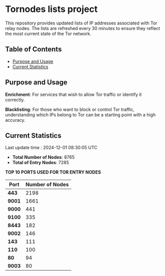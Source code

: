 # Tornodes lists project

This repository provides updated lists of IP addresses associated with Tor relay nodes. The lists are refreshed every 30 minutes to ensure they reflect the most current state of the Tor network.

## Table of Contents

- [Purpose and Usage](#purpose-and-usage)
- [Current Statistics](#current-statistics)


## Purpose and Usage

**Enrichment**: For services that wish to allow Tor traffic or identify it correctly.

**Blacklisting**: For those who want to block or control Tor traffic, understanding which IPs belong to Tor can be a starting point with a high accuracy.

## Current Statistics

Last update time : 2024-12-01 08:30:05 UTC

- **Total Number of Nodes**: 8765
- **Total of Entry Nodes**: 7285

**TOP 10 PORTS USED FOR TOR ENTRY NODES**

| **Port** | **Number of Nodes** |
|------|-----------------|
| **443**   | 2198  |
| **9001**   | 1661  |
| **9000**   | 441  |
| **9100**   | 335  |
| **8443**   | 182  |
| **9002**   | 146  |
| **143**   | 111  |
| **110**   | 100  |
| **80**   | 94  |
| **9003**   | 80  |

